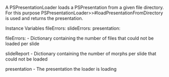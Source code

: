 A PSPresentationLoader loads a PSPresentation from a given file directory. For this purpose PSPresentationLoader>>#loadPresentationFromDirectory is used and returns the presentation.

Instance Variables
	fileErrors:		<Dictionary>
	slideErrors: 	<Dictionary>
	presentation:		<PSPresentation>

fileErrors:
	- Dictionary containing the number of files that could not be loaded per slide

slideReport
	- Dictionary containing the number of morphs per slide that could not be loaded

presentation
	- The presentation the loader is loading